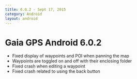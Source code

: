 ```yaml
---
title: 6.0.2 - Sept 17, 2015
category: Android
layout: android
---
```


# Gaia GPS Android 6.0.2

* Fixed display of waypoints and POI when panning the map
* Waypoints are toggled on and off with their enclosing folder
* Fixed crash when editing a waypoint
* Fixed crash related to using the back button